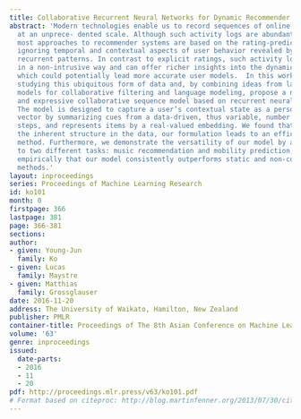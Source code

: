 ```yaml
---
title: Collaborative Recurrent Neural Networks for Dynamic Recommender Systems
abstract: 'Modern technologies enable us to record sequences of online user activity
  at an unprece- dented scale. Although such activity logs are abundantly available,
  most approaches to recommender systems are based on the rating-prediction paradigm,
  ignoring temporal and contextual aspects of user behavior revealed by temporal,
  recurrent patterns. In contrast to explicit ratings, such activity logs can be collected
  in a non-intrusive way and can offer richer insights into the dynamics of user preferences,
  which could potentially lead more accurate user models.  In this work we advocate
  studying this ubiquitous form of data and, by combining ideas from latent factor
  models for collaborative filtering and language modeling, propose a novel, flexible
  and expressive collaborative sequence model based on recurrent neural networks.
  The model is designed to capture a user’s contextual state as a personalized hidden
  vector by summarizing cues from a data-driven, thus variable, number of past time
  steps, and represents items by a real-valued embedding. We found that, by exploiting
  the inherent structure in the data, our formulation leads to an efficient and practical
  method. Furthermore, we demonstrate the versatility of our model by applying it
  to two different tasks: music recommendation and mobility prediction, and we show
  empirically that our model consistently outperforms static and non-collaborative
  methods.'
layout: inproceedings
series: Proceedings of Machine Learning Research
id: ko101
month: 0
firstpage: 366
lastpage: 381
page: 366-381
sections: 
author:
- given: Young-Jun
  family: Ko
- given: Lucas
  family: Maystre
- given: Matthias
  family: Grossglauser
date: 2016-11-20
address: The University of Waikato, Hamilton, New Zealand
publisher: PMLR
container-title: Proceedings of The 8th Asian Conference on Machine Learning
volume: '63'
genre: inproceedings
issued:
  date-parts:
  - 2016
  - 11
  - 20
pdf: http://proceedings.mlr.press/v63/ko101.pdf
# Format based on citeproc: http://blog.martinfenner.org/2013/07/30/citeproc-yaml-for-bibliographies/
---
```

